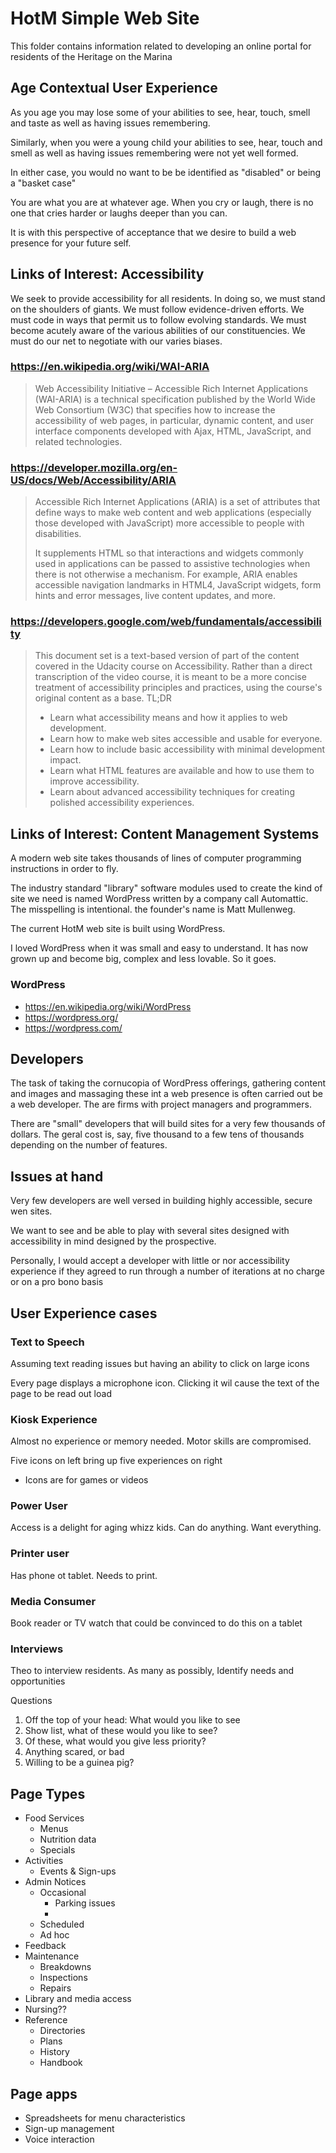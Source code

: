 # HotM Simple Web Site


This folder contains information related to developing an online portal for residents of the Heritage on the Marina

## Age Contextual User Experience

As you age you may lose some of your abilities to see, hear, touch, smell and taste as well as having issues remembering.

Similarly, when you were a young child your abilities to see, hear, touch and smell as well as having issues remembering were not yet well formed.

In either case, you would no want to be be identified as "disabled" or being a "basket case"

You are what you are at whatever age. When you cry or laugh, there is no one that cries harder or laughs deeper than you can.

It is with this perspective of acceptance that we desire to build a web presence for your future self.


## Links of Interest: Accessibility

We seek to provide accessibility for all residents. In doing so, we must stand on the shoulders of giants. We must follow evidence-driven efforts. We must code in ways that permit us to follow evolving standards. We must become acutely aware of the various abilities of our constituencies. We must do our net to negotiate with our varies biases.



### https://en.wikipedia.org/wiki/WAI-ARIA

>Web Accessibility Initiative – Accessible Rich Internet Applications (WAI-ARIA) is a technical specification published by the World Wide Web Consortium (W3C) that specifies how to increase the accessibility of web pages, in particular, dynamic content, and user interface components developed with Ajax, HTML, JavaScript, and related technologies.

### https://developer.mozilla.org/en-US/docs/Web/Accessibility/ARIA

>Accessible Rich Internet Applications (ARIA) is a set of attributes that define ways to make web content and web applications (especially those developed with JavaScript) more accessible to people with disabilities.
>
>It supplements HTML so that interactions and widgets commonly used in applications can be passed to assistive technologies when there is not otherwise a mechanism. For example, ARIA enables accessible navigation landmarks in HTML4, JavaScript widgets, form hints and error messages, live content updates, and more.

### https://developers.google.com/web/fundamentals/accessibility

> This document set is a text-based version of part of the content covered in the Udacity course on Accessibility. Rather than a direct transcription of the video course, it is meant to be a more concise treatment of accessibility principles and practices, using the course's original content as a base.
>TL;DR
>* Learn what accessibility means and how it applies to web development.
>* Learn how to make web sites accessible and usable for everyone.
>* Learn how to include basic accessibility with minimal development impact.
>* Learn what HTML features are available and how to use them to improve accessibility.
>* Learn about advanced accessibility techniques for creating polished accessibility experiences.

## Links of Interest: Content Management Systems

A modern web site takes thousands of lines of computer programming instructions in order to fly.

The industry standard "library" software modules used to create the kind of site we need is named WordPress written by a company call Automattic. The misspelling is intentional. the founder's name is Matt Mullenweg.

The current HotM web site is built using WordPress.

I loved WordPress when it was small and easy to understand. It has now grown up and become big, complex and less lovable. So it goes.

### WordPress

* https://en.wikipedia.org/wiki/WordPress
* https://wordpress.org/
* https://wordpress.com/


## Developers

The task of taking the cornucopia of WordPress offerings, gathering content and images and massaging these int a web presence is often carried out be a web developer. The are firms with project managers and programmers.

There are "small" developers that will build sites for a very few thousands of dollars. The geral cost is, say, five thousand to a few tens of thousands depending on the number of features.

## Issues at hand

Very few developers are well versed in building highly accessible, secure wen sites.


We want to see and be able to play with several sites designed with accessibility in mind designed by the prospective.

Personally, I would accept a developer with little or nor accessibility experience if they agreed to run through a number of iterations at no charge or on a pro bono basis

## User Experience  cases

### Text to Speech

Assuming text reading issues but having an ability to click on large icons

Every page displays a microphone icon. Clicking it wil cause the text of the page to be read out load

### Kiosk Experience

Almost no experience or memory needed. Motor skills are compromised.

Five icons on left bring up five experiences on right

* Icons are for games or videos

### Power User

Access is a delight for aging whizz kids. Can do anything. Want everything.

### Printer user

Has phone ot tablet. Needs to print.


### Media Consumer

Book reader or TV watch that could be convinced to do this on a tablet

### Interviews

Theo to interview residents. As many as possibly, Identify needs and opportunities

Questions

1. Off the top of your head: What would you like to see
2. Show list, what of these would you like to see?
3. Of these, what would you give less priority?
4. Anything scared, or bad
5. Willing to be a guinea pig?


## Page Types

* Food Services
	* Menus
	* Nutrition data
	* Specials
* Activities
	* Events & Sign-ups
* Admin Notices
	* Occasional
		* Parking issues
		*
	* Scheduled
	* Ad hoc
* Feedback
* Maintenance
	* Breakdowns
	* Inspections
	* Repairs
* Library and media access
* Nursing??
* Reference
	* Directories
	* Plans
	* History
	* Handbook

## Page apps

* Spreadsheets for menu characteristics
* Sign-up management
* Voice interaction


